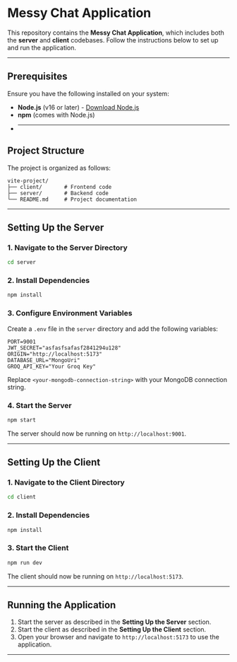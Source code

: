 # Messy Chat Application

This repository contains the **Messy Chat Application**, which includes both the **server** and **client** codebases. Follow the instructions below to set up and run the application.

---

## Prerequisites

Ensure you have the following installed on your system:

- **Node.js** (v16 or later) - [Download Node.js](https://nodejs.org/)
- **npm** (comes with Node.js)
- ***

## Project Structure

The project is organized as follows:

```
vite-project/
├── client/       # Frontend code
├── server/       # Backend code
└── README.md     # Project documentation
```

---

## Setting Up the Server

### 1. Navigate to the Server Directory

```bash
cd server
```

### 2. Install Dependencies

```bash
npm install
```

### 3. Configure Environment Variables

Create a `.env` file in the `server` directory and add the following variables:

```
PORT=9001
JWT_SECRET="asfasfsafasf2841294u128"
ORIGIN="http://localhost:5173"
DATABASE_URL="MongoUri"
GROQ_API_KEY="Your Groq Key"
```

Replace `<your-mongodb-connection-string>` with your MongoDB connection string.

### 4. Start the Server

```bash
npm start
```

The server should now be running on `http://localhost:9001`.

---

## Setting Up the Client

### 1. Navigate to the Client Directory

```bash
cd client
```

### 2. Install Dependencies

```bash
npm install
```

### 3. Start the Client

```bash
npm run dev
```

The client should now be running on `http://localhost:5173`.

---

## Running the Application

1. Start the server as described in the **Setting Up the Server** section.
2. Start the client as described in the **Setting Up the Client** section.
3. Open your browser and navigate to `http://localhost:5173` to use the application.

---

